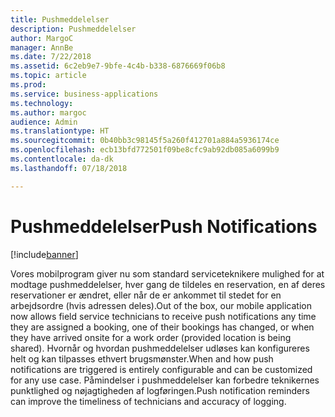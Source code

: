 ```yaml
---
title: Pushmeddelelser
description: Pushmeddelelser
author: MargoC
manager: AnnBe
ms.date: 7/22/2018
ms.assetid: 6c2eb9e7-9bfe-4c4b-b338-6876669f06b8
ms.topic: article
ms.prod: 
ms.service: business-applications
ms.technology: 
ms.author: margoc
audience: Admin
ms.translationtype: HT
ms.sourcegitcommit: 0b40bb3c98145f5a260f412701a884a5936174ce
ms.openlocfilehash: ecb13bfd772501f09be8cfc9ab92db085a6099b9
ms.contentlocale: da-dk
ms.lasthandoff: 07/18/2018

---
```


#  <a name="push-notifications"></a><span data-ttu-id="49cb9-103">Pushmeddelelser</span><span class="sxs-lookup"><span data-stu-id="49cb9-103">Push Notifications</span></span>

[!include[banner](../../../../includes/banner.md)]

<span data-ttu-id="49cb9-104">Vores mobilprogram giver nu som standard serviceteknikere mulighed for at modtage pushmeddelelser, hver gang de tildeles en reservation, en af deres reservationer er ændret, eller når de er ankommet til stedet for en arbejdsordre (hvis adressen deles).</span><span class="sxs-lookup"><span data-stu-id="49cb9-104">Out of the box, our mobile application now allows field service technicians to receive push notifications any time they are assigned a booking, one of their bookings has changed, or when they have arrived onsite for a work order (provided location is being shared).</span></span> <span data-ttu-id="49cb9-105">Hvornår og hvordan pushmeddelelser udløses kan konfigureres helt og kan tilpasses ethvert brugsmønster.</span><span class="sxs-lookup"><span data-stu-id="49cb9-105">When and how push notifications are triggered is entirely configurable and can be customized for any use case.</span></span> <span data-ttu-id="49cb9-106">Påmindelser i pushmeddelelser kan forbedre teknikernes punktlighed og nøjagtigheden af logføringen.</span><span class="sxs-lookup"><span data-stu-id="49cb9-106">Push notification reminders can improve the timeliness of technicians and accuracy of logging.</span></span>


